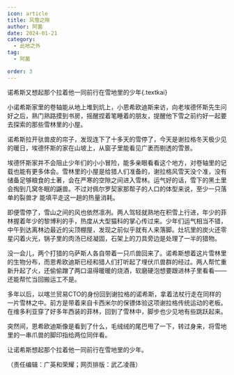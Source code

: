 ```yaml
---
icon: article
title: 风雪之隙
author: 阿菌
date: 2024-01-21
category:
  - 此地之外
tag:
  - 阿菌

order: 3
---
```


诺希斯又想起那个拉着他一同前行在雪地里的少年{.textkai}

<!-- more -->

小诺希斯家里的卷轴能从地上堆到炕上，小恩希欧迪斯来访，向老埃德怀斯先生问好之后，熟门熟路摸到书房，摇醒捏着笔睡着的朋友，提醒他下雪之前约好一起要去探索的那些雪林里的小屋。

诺希斯拉开驮兽皮的帘子，发现连下了十多天的雪停了，今天是谢拉格冬天极少见的暖日，埃德怀斯的家在山坡上，从窗子里能看见广袤而剔透的雪景。

埃德怀斯家并不会阻止少年们的小小冒险，能多亲眼看看这个地方，对卷轴里的记载也能有更多体会。雪林里的小屋是给猎人们准备的，谢拉格风雪天没个准，没有储备足够粮食的土著，会在严寒的空隙之间进入雪林。运气好的话，雪下的黑土里会掏到几窝冬眠的鼷兽。不过对佩尔罗契家那帮子的人口的体型来说，至少一只落单的裂兽才  能填平走这一趟的热量消耗。

即便雪停了，雪山之间的风也依然凛冽。两人驾轻就熟地在积雪上行进，年少的菲林握着年少的黎博利的手，热度从大型猫科的掌心传过来。少年们运气相当不错，中午到达离林边最近的尖顶棚屋，发现之前似乎就有人来落脚。灶坑里的炭火还零星闪着火光，锅子里的肉汤已经凝固，石架上的刀具旁边是处理了一半的猎物。

没一会儿，两个打猎的乌萨斯人各自带着一只爪兽回来了。诺希斯想着这片雪林里的生物分布，而恩希欧迪斯已经和猎人们打听起了埋伏爪兽群的经过。两人帮忙重新升起了火，还偷偷蹭了两口温得暖暖的烧酒，软磨硬泡想要跟进林子里看看——还能帮忙当回搬运工不是。

多年以后，以喀兰贸易CTO的身份回到谢拉格的诺希斯，拿着法杖行走在同样的一片雪林之中。前方是带着来自卡西米尔的保镖体验这项谢拉格传统运动的老板。在维多利亚穿了好多年西装的菲林，回到了雪林中，脚步也少见地有些跳跃起来。

突然间，恩希欧迪斯像是看到了什么，毛绒绒的尾巴甩了一下，转过身来，将雪地里的一串爪兽的脚印指给两位同伴看。

让诺希斯想起那个拉着他一同前行在雪地里的少年。<eod />

（责任编辑：广英和荣耀；网页排版：武乙凌薇）

<FakeAds />